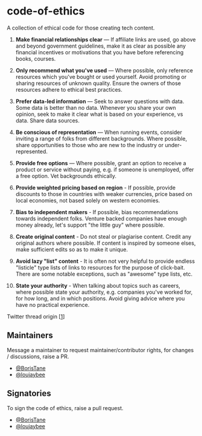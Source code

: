 # code-of-ethics

A collection of ethical code for those creating tech content. 

1. **Make financial relationships clear** — If affiliate links are used, go above and beyond government guidelines, make it as clear as possible any financial incentives or motivations that you have before referencing books, courses.

1. **Only recommend what you've used** — Where possible, only reference resources which you've bought or used yourself. Avoid promoting or sharing resources of unknown quality. Ensure the owners of those resources adhere to ethical best practices. 

1. **Prefer data-led information** — Seek to answer questions with data. Some data is better than no data. Whenever you share your own opinion, seek to make it clear what is based on your experience, vs data. Share data sources. 

1. **Be conscious of representation** — When running events, consider inviting a range of folks from different backgrounds. Where possible, share opportunities to those who are new to the industry or under-represented. 

1. **Provide free options** — Where possible, grant an option to receive a product or service without paying, e.g. if someone is unemployed, offer a free option. Vet backgrounds ethically. 

1. **Provide weighted pricing based on region** - If possible, provide discounts to those in countries with weaker currencies, price based on local economies, not based solely on western economies. 

1. **Bias to independent makers** - If possible, bias recommendations towards independent folks. Venture backed companies have enough money already, let's support "the little guy" where possible. 

1. **Create original content** - Do not steal or plagiarise content. Credit any original authors where possible. If content is inspired by someone elses, make sufficient edits so as to make it unique. 

1. **Avoid lazy "list" content** - It is often not very helpful to provide endless "listicle" type lists of links to resources for the purpose of click-bait. There are some notable exceptions, such as "awesome" type lists, etc. 

1. **State your authority** - When talking about topics such as careers, where possible state your authority, e.g. companies you've worked for, for how long, and in which positions. Avoid giving advice where you have no practical experience. 

Twitter thread origin [[1](https://twitter.com/loujaybee/status/1479554118184312833?s=20l)]

## Maintainers

Message a maintainer to request maintainer/contributor rights, for changes / discussions, raise a PR. 

- [@BorisTane](https://twitter.com/BorisTane)
- [@loujaybee](https://twitter.com/loujaybee)

## Signatories

To sign the code of ethics, raise a pull request. 

- [@BorisTane](https://twitter.com/BorisTane)
- [@loujaybee](https://twitter.com/loujaybee)
